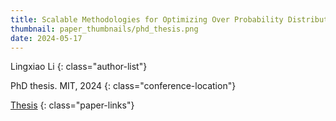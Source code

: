 ```yaml
---
title: Scalable Methodologies for Optimizing Over Probability Distributions
thumbnail: paper_thumbnails/phd_thesis.png
date: 2024-05-17
---
```

Lingxiao Li
{: class="author-list"}

PhD thesis. MIT, 2024
{: class="conference-location"}

[Thesis](assets/phd_thesis.pdf) 
{: class="paper-links"}
